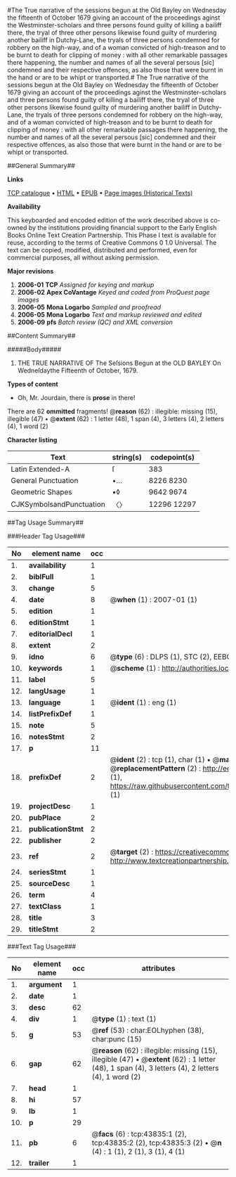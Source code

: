 #The True narrative of the sessions begun at the Old Bayley on Wednesday the fifteenth of October 1679 giving an account of the proceedings aginst the Westminster-scholars and three persons found guilty of killing a bailiff there, the tryal of three other persons likewise found guilty of murdering another bailiff in Dutchy-Lane, the tryals of three persons condemned for robbery on the high-way, and of a woman convicted of high-treason and to be burnt to death for clipping of money : with all other remarkable passages there happening, the number and names of all the several persous [sic] condemned and their respective offences, as also those that were burnt in the hand or are to be whipt or transported.#
The True narrative of the sessions begun at the Old Bayley on Wednesday the fifteenth of October 1679 giving an account of the proceedings aginst the Westminster-scholars and three persons found guilty of killing a bailiff there, the tryal of three other persons likewise found guilty of murdering another bailiff in Dutchy-Lane, the tryals of three persons condemned for robbery on the high-way, and of a woman convicted of high-treason and to be burnt to death for clipping of money : with all other remarkable passages there happening, the number and names of all the several persous [sic] condemned and their respective offences, as also those that were burnt in the hand or are to be whipt or transported.

##General Summary##

**Links**

[TCP catalogue](http://www.ota.ox.ac.uk/tcp/)  • 
[HTML](http://tei.it.ox.ac.uk/tcp/Texts-HTML/free/A63/A63619.html)  • 
[EPUB](http://tei.it.ox.ac.uk/tcp/Texts-EPUB/free/A63/A63619.epub) • 
[Page images (Historical Texts)](https://data.historicaltexts.jisc.ac.uk/view?pubId=eebo-09619114e&pageId=eebo-09619114e-43835-1)

**Availability**

This keyboarded and encoded edition of the
	       work described above is co-owned by the institutions
	       providing financial support to the Early English Books
	       Online Text Creation Partnership. This Phase I text is
	       available for reuse, according to the terms of Creative
	       Commons 0 1.0 Universal. The text can be copied,
	       modified, distributed and performed, even for
	       commercial purposes, all without asking permission.

**Major revisions**

1. __2006-01__ __TCP__ *Assigned for keying and markup*
1. __2006-02__ __Apex CoVantage__ *Keyed and coded from ProQuest page images*
1. __2006-05__ __Mona Logarbo__ *Sampled and proofread*
1. __2006-05__ __Mona Logarbo__ *Text and markup reviewed and edited*
1. __2006-09__ __pfs__ *Batch review (QC) and XML conversion*

##Content Summary##

#####Body#####

1. THE TRUE NARRATIVE OF The Seſsions Begun at the OLD BAYLEY On Wedneſdaythe Fifteenth of October, 1679.

**Types of content**

  * Oh, Mr. Jourdain, there is **prose** in there!

There are 62 **ommitted** fragments! 
 @__reason__ (62) : illegible: missing (15), illegible (47)  •  @__extent__ (62) : 1 letter (48), 1 span (4), 3 letters (4), 2 letters (4), 1 word (2)

**Character listing**


|Text|string(s)|codepoint(s)|
|---|---|---|
|Latin Extended-A|ſ|383|
|General Punctuation|•…|8226 8230|
|Geometric Shapes|▪◊|9642 9674|
|CJKSymbolsandPunctuation|〈〉|12296 12297|

##Tag Usage Summary##

###Header Tag Usage###

|No|element name|occ|attributes|
|---|---|---|---|
|1.|__availability__|1||
|2.|__biblFull__|1||
|3.|__change__|5||
|4.|__date__|8| @__when__ (1) : 2007-01 (1)|
|5.|__edition__|1||
|6.|__editionStmt__|1||
|7.|__editorialDecl__|1||
|8.|__extent__|2||
|9.|__idno__|6| @__type__ (6) : DLPS (1), STC (2), EEBO-CITATION (1), OCLC (1), VID (1)|
|10.|__keywords__|1| @__scheme__ (1) : http://authorities.loc.gov/ (1)|
|11.|__label__|5||
|12.|__langUsage__|1||
|13.|__language__|1| @__ident__ (1) : eng (1)|
|14.|__listPrefixDef__|1||
|15.|__note__|5||
|16.|__notesStmt__|2||
|17.|__p__|11||
|18.|__prefixDef__|2| @__ident__ (2) : tcp (1), char (1)  •  @__matchPattern__ (2) : ([0-9\-]+):([0-9IVX]+) (1), (.+) (1)  •  @__replacementPattern__ (2) : http://eebo.chadwyck.com/downloadtiff?vid=$1&page=$2 (1), https://raw.githubusercontent.com/textcreationpartnership/Texts/master/tcpchars.xml#$1 (1)|
|19.|__projectDesc__|1||
|20.|__pubPlace__|2||
|21.|__publicationStmt__|2||
|22.|__publisher__|2||
|23.|__ref__|2| @__target__ (2) : https://creativecommons.org/publicdomain/zero/1.0/ (1), http://www.textcreationpartnership.org/docs/. (1)|
|24.|__seriesStmt__|1||
|25.|__sourceDesc__|1||
|26.|__term__|4||
|27.|__textClass__|1||
|28.|__title__|3||
|29.|__titleStmt__|2||


###Text Tag Usage###

|No|element name|occ|attributes|
|---|---|---|---|
|1.|__argument__|1||
|2.|__date__|1||
|3.|__desc__|62||
|4.|__div__|1| @__type__ (1) : text (1)|
|5.|__g__|53| @__ref__ (53) : char:EOLhyphen (38), char:punc (15)|
|6.|__gap__|62| @__reason__ (62) : illegible: missing (15), illegible (47)  •  @__extent__ (62) : 1 letter (48), 1 span (4), 3 letters (4), 2 letters (4), 1 word (2)|
|7.|__head__|1||
|8.|__hi__|57||
|9.|__lb__|1||
|10.|__p__|29||
|11.|__pb__|6| @__facs__ (6) : tcp:43835:1 (2), tcp:43835:2 (2), tcp:43835:3 (2)  •  @__n__ (4) : 1 (1), 2 (1), 3 (1), 4 (1)|
|12.|__trailer__|1||
